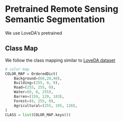 # Pretrained Remote Sensing Semantic Segmentation

We use LoveDA's pretrained

## Class Map

We follow the class mapping similar to [LoveDA dataset](https://github.com/Junjue-Wang/LoveDA/tree/master/Semantic_Segmentation)

```python
# color map
COLOR_MAP = OrderedDict(
    Background=(60,20,90),
    Building=(255, 0, 0),
    Road=(255, 255, 0),
    Water=(0, 0, 255),
    Barren=(159, 129, 183),
    Forest=(0, 255, 0),
    Agricultural=(255, 195, 128),
)
CLASS = list(COLOR_MAP.keys())
```
